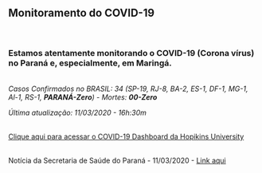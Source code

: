 ﻿---
layout: page-fullwidth
title: ""
#meta_title: "Duvidas? Entre em contato conosco"
subheadline: ""
#teaser: "Entre em contato conosco pelo e-mail #eres2020.uem@gmail.com"
permalink: "/covid/"
header:
   image_fullwidth: banner_eres2020.png
---

<h2>Monitoramento do COVID-19</h2>

<br>

<h3>Estamos atentamente monitorando o COVID-19 (Corona vírus) no Paraná e, especialmente, em Maringá. </h3>

<br><i>Casos Confirmados no BRASIL: 34 (SP-19, RJ-8, BA-2, ES-1, DF-1, MG-1, Al-1, RS-1, <b>PARANÁ-Zero</b>) - Mortes: <b>00-Zero</b> <br>

Última atualização: 11/03/2020 - 16h:30m</i> <br><br>

 <a href="https://gisanddata.maps.arcgis.com/apps/opsdashboard/index.html#/bda7594740fd40299423467b48e9ecf6" target="_blank">Clique aqui para acessar o COVID-19 Dashboard da Hopikins University</a>

<br>Notícia da Secretaria de Saúde do Paraná - 11/03/2020 - <a href="http://www.saude.pr.gov.br/modules/noticias/article.php?storyid=7167&tit=INFORMACAO-PARA-A-IMPRENSA--Covid-19" target="_blank">Link aqui</a>


<div class="row t30">	
	<img src="{{ site.urlimg }}promocao_apoio_logos.png" alt="" align="center">
</div><!-- /.row -->












